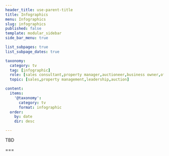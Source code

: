 ```yaml
---
header_title: use-parent-title
title: Infographics
menu: Infographics
slug: infographics
published: false
template: modular_sidebar
side_bar_menu: true

list_subpages: true
list_subpage_dates: true

taxonomy:
  category: tv
  tag: [infographic]
  role: [sales consultant,property manager,auctioneer,business owner,office administrator,managers]
  topic: [sales,property management,leadership,auction]

content:
  items:
    '@taxonomy':
      category: tv
      format: infographic
  order:
    by: date
    dir: desc

---
```


TBD

===
